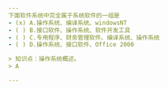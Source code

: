 ```yaml
---
下面软件系统中完全属于系统软件的一组是
- (x) A.操作系统、编译系统、windowsNT 
- ( ) B.接口软件、操作系统、软件开发工具 
- ( ) C.专用程序、财务管理软件、编译系统、操作系统
- ( ) D.操作系统、接口软件、Office 2000

> 知识点：操作系统概述。
> A

---
```


